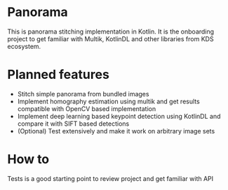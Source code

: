 # Panorama

This is panorama stitching implementation in Kotlin.
It is the onboarding project to get familiar with Multik, KotlinDL and other libraries from KDS ecosystem.


# Planned features 

- Stitch simple panorama from bundled images
- Implement homography estimation using multik and get results compatible with OpenCV based implementation
- Implement deep learning based keypoint detection using KotlinDL and compare it with SIFT based detections
- (Optional) Test extensively and make it work on arbitrary image sets

# How to
Tests is a good starting point to review project and get familiar with API
